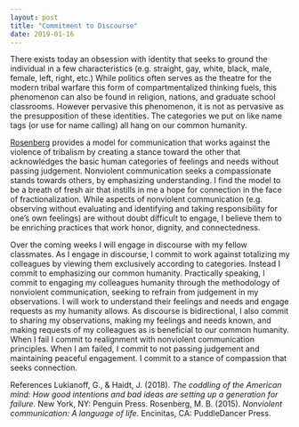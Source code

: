 ```yaml
---
layout: post
title: "Commitment to Discourse"
date: 2019-01-16
---
```


There exists today an obsession with identity that seeks to ground the individual in a few characteristics (e.g. straight, gay, white, black, male, female, left, right, etc.) While politics often serves as the theatre for the modern tribal warfare this form of compartmentalized thinking fuels, this phenomenon can also be found in religion, nations, and graduate school classrooms. However pervasive this phenomenon, it is not as pervasive as the presupposition of these identities. The categories we put on like name tags (or use for name calling) all hang on our common humanity.

[Rosenberg](https://en.wikipedia.org/wiki/Marshall_Rosenberg) provides a model for communication that works against the violence of tribalism by creating a stance toward the other that acknowledges the basic human categories of feelings and needs without passing judgement. Nonviolent communication seeks a compassionate stands towards others, by emphasizing understanding. I find the model to be a breath of fresh air that instills in me a hope for connection in the face of fractionalization. While aspects of nonviolent communication (e.g. observing without evaluating and identifying and taking responsibility for one’s own feelings) are without doubt difficult to engage, I believe them to be enriching practices that work honor, dignity, and connectedness.

Over the coming weeks I will engage in discourse with my fellow classmates. As I engage in discourse, I commit to work against totalizing my colleagues by viewing them exclusively according to categories. Instead I commit to emphasizing our common humanity. Practically speaking, I commit to engaging my colleagues humanity through the methodology of nonviolent communication, seeking to refrain from judgement in my observations. I will work to understand their feelings and needs and engage requests as my humanity allows. As discourse is bidirectional, I also commit to sharing my observations, making my feelings and needs known, and making requests of my colleagues as is beneficial to our common humanity. When I fail I commit to realignment with nonviolent communication principles. When I am failed, I commit to not passing judgement and maintaining peaceful engagement. I commit to a stance of compassion that seeks connection.  

References
Lukianoff, G., & Haidt, J. (2018). _The coddling of the American mind: How good intentions and bad ideas are setting up a generation for failure_. New York, NY: Penguin Press.
Rosenberg, M. B. (2015). _Nonviolent communication: A language of life_. Encinitas, CA: PuddleDancer Press.
